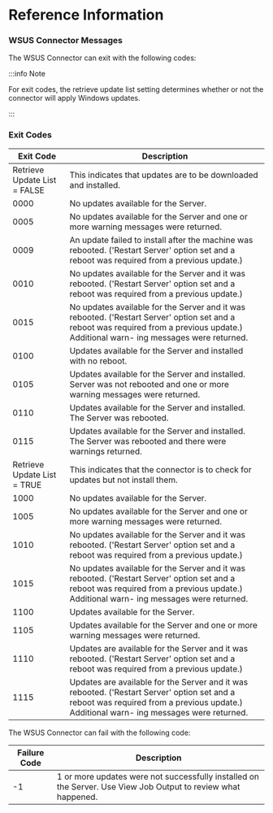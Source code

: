 # Reference Information

### WSUS Connector Messages

The WSUS Connector can exit with the following codes:

:::info Note

For exit codes, the retrieve update list setting determines whether or not the connector will apply Windows updates.

:::

### Exit Codes

| Exit Code | Description |
| --------- | ----------- |
| Retrieve Update List = FALSE | This indicates that updates are to be downloaded and installed. |
| 0000 | No updates available for the Server. |
| 0005 | No updates available for the Server and one or more warning messages were returned. |
| 0009 | An update failed to install after the machine was rebooted. ('Restart Server' option set and a reboot was required from a previous update.) |
| 0010 | No updates available for the Server and it was rebooted. ('Restart Server' option set and a reboot was required from a previous update.) |
| 0015 | No updates available for the Server and it was rebooted. ('Restart Server' option set and a reboot was required from a previous update.) Additional warn- ing messages were returned. |
| 0100 | Updates available for the Server and installed with no reboot. |
| 0105 | Updates available for the Server and installed. Server was not rebooted and one or more warning messages were returned. |
| 0110 | Updates available for the Server and installed. The Server was rebooted. |
| 0115 | Updates available for the Server and installed. The Server was rebooted and there were warnings returned. |
| Retrieve Update List = TRUE | This indicates that the connector is to check for updates but not install them. |
| 1000 | No updates available for the Server. |
| 1005 | No updates available for the Server and one or more warning messages were returned.
1010 | No updates available for the Server and it was rebooted. ('Restart Server' option set and a reboot was required from a previous update.) |
| 1015 | No updates available for the Server and it was rebooted. ('Restart Server' option set and a reboot was required from a previous update.) Additional warn- ing messages were returned. |
| 1100 | Updates available for the Server. |
| 1105 | Updates available for the Server and one or more warning messages were returned. |
| 1110 | Updates are available for the Server and it was rebooted. ('Restart Server' option set and a reboot was required from a previous update.) | 
| 1115 | Updates are available for the Server and it was rebooted. ('Restart Server' option set and a reboot was required from a previous update.) Additional warn- ing messages were returned. |

The WSUS Connector can fail with the following code:

| Failure Code | Description |
| ------------ | ----------- |
| -1 | 1 or more updates were not successfully installed on the Server. Use View Job Output to review what happened. |